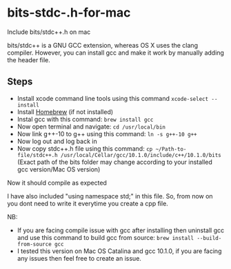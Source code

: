 # bits-stdc-.h-for-mac
Include bits/stdc++.h on mac

bits/stdc++ is a GNU GCC extension, whereas OS X uses the clang compiler. However, you can install gcc and make it work by manually adding the header file.

## Steps
- Install xcode command line tools using this command ```xcode-select --install```
- Install [Homebrew](https://brew.sh/) (if not installed)
- Instal gcc with this command: ```brew install gcc```
- Now open terminal and navigate: ```cd /usr/local/bin```
- Now link g++-10 to g++ using this command: ```ln -s g++-10 g++```
- Now log out and log back in
- Now copy stdc++.h file using this command: ```cp ~/Path-to-file/stdc++.h /usr/local/Cellar/gcc/10.1.0/include/c++/10.1.0/bits``` (Exact path of the bits folder may change according to your installed gcc version/Mac OS version)

Now it should compile as expected

I have also included "using namespace std;" in this file.
So, from now on you dont need to write it everytime you create a cpp file.

NB:
- If you are facing compile issue with gcc after installing then uninstall gcc and use this command to build gcc from source: ```brew install --build-from-source gcc```
- I tested this version on Mac OS Catalina and gcc 10.1.0, if you are facing any issues then feel free to create an issue.
